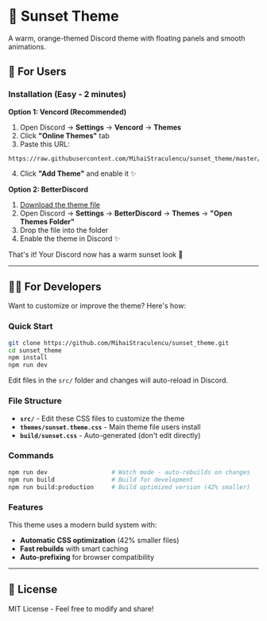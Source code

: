 # 🌅 Sunset Theme

A warm, orange-themed Discord theme with floating panels and smooth animations.

## 🎨 For Users

### Installation (Easy - 2 minutes)

**Option 1: Vencord (Recommended)**

1. Open Discord → **Settings** → **Vencord** → **Themes**
2. Click **"Online Themes"** tab
3. Paste this URL:
```
https://raw.githubusercontent.com/MihaiStraculencu/sunset_theme/master/themes/sunset.theme.css
```
4. Click **"Add Theme"** and enable it ✨

**Option 2: BetterDiscord**

1. [Download the theme file](https://raw.githubusercontent.com/MihaiStraculencu/sunset_theme/master/themes/sunset.theme.css)
2. Open Discord → **Settings** → **BetterDiscord** → **Themes** → **"Open Themes Folder"**
3. Drop the file into the folder
4. Enable the theme in Discord ✨

That's it! Your Discord now has a warm sunset look 🌅

---

## 👨‍💻 For Developers

Want to customize or improve the theme? Here's how:

### Quick Start

```bash
git clone https://github.com/MihaiStraculencu/sunset_theme.git
cd sunset_theme
npm install
npm run dev
```

Edit files in the `src/` folder and changes will auto-reload in Discord.

### File Structure

- **`src/`** - Edit these CSS files to customize the theme
- **`themes/sunset.theme.css`** - Main theme file users install
- **`build/sunset.css`** - Auto-generated (don't edit directly)

### Commands

```bash
npm run dev                  # Watch mode - auto-rebuilds on changes
npm run build                # Build for development
npm run build:production     # Build optimized version (42% smaller)
```

### Features

This theme uses a modern build system with:
- **Automatic CSS optimization** (42% smaller files)
- **Fast rebuilds** with smart caching
- **Auto-prefixing** for browser compatibility

---

## 📝 License

MIT License - Feel free to modify and share!
